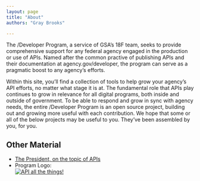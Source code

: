 ```yaml
---
layout: page
title: "About"
authors: "Gray Brooks"

---
```


The /Developer Program, a service of GSA’s 18F team, seeks to provide comprehensive support for any federal agency engaged in the production or use of APIs. Named after the common practive of publishing APIs and their documentation at agency.gov/developer, the program can serve as a pragmatic boost to any agency’s efforts.

Within this site, you’ll find a collection of tools to help grow your agency’s API efforts, no matter what stage it is at. The fundamental role that APIs play continues to grow in relevance for all digital programs, both inside and outside of government. To be able to respond and grow in sync with agency needs, the entire /Developer Program is an open source project, building out and growing more useful with each contribution. We hope that some or all of the below projects may be useful to you. They’ve been assembled by you, for you.

## Other Material

* [The President, on the topic of APIs](http://www.youtube.com/watch?feature=player_detailpage&v=nBarMWcYdAA#t=3m10s)
* Program Logo:  
[![API all the things!](https://f.cloud.github.com/assets/633088/2463720/d1b92fe0-af8e-11e3-955c-607cc04e94ce.png)](https://f.cloud.github.com/assets/633088/2463720/d1b92fe0-af8e-11e3-955c-607cc04e94ce.png)
